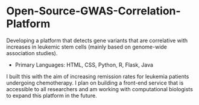 # Open-Source-GWAS-Correlation-Platform
Developing a platform that detects gene variants that are correlative with increases in leukemic stem cells (mainly based on genome-wide association studies).  
- Primary Languages: HTML, CSS, Python, R, Flask, Java 

I built this with the aim of increasing remission rates for leukemia patients undergoing chemotherapy. I plan on building a front-end service that is accessible to all researchers and am working with computational biologists to expand this platform in the future. 
 
 
 
